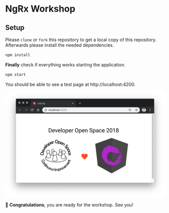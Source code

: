 # NgRx Workshop

## Setup

Please `clone` or `fork` this repository to get a local copy of this repository.
Afterwards please install the needed dependencies.

```bash
npm install
```

**Finally** check if everything works starting the application.

```bash
npm start
```

You should be able to see a test page at http://localhost:4200.

![demo-app](./src/assets/start-page.png)

🎉 **Congratulations**, you are ready for the workshop. See you!
